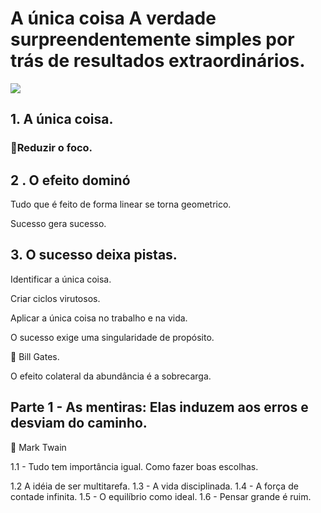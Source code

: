 # A única coisa A verdade surpreendentemente simples por trás de resultados extraordinários.

![](https://m.media-amazon.com/images/I/41vckXQUl+L._SL500_.jpg)

## 1. A única coisa.

### 🔦Reduzir o foco.

## 2 . O efeito dominó

Tudo que é feito de forma linear se torna geometrico.

Sucesso gera sucesso.

## 3. O sucesso deixa pistas.

Identificar a única coisa.

Criar ciclos virutosos.

Aplicar a única coisa no trabalho e na vida.

O sucesso exige uma singularidade de propósito.

🔗 Bill Gates.

O efeito colateral da abundância é a sobrecarga.

## Parte 1 - As mentiras: Elas induzem aos erros e desviam do caminho.

🔗 Mark Twain

1.1 - Tudo tem importância igual.
Como fazer boas escolhas.

1.2 A idéia de ser multitarefa.
1.3 - A vida disciplinada.
1.4 - A força de contade infinita.
1.5 - O equilíbrio como ideal.
1.6 - Pensar grande é ruim.
